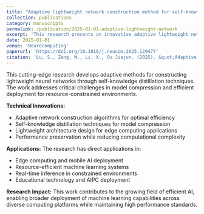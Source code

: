 ```yaml
---
title: "Adaptive lightweight network construction method for self-knowledge distillation"
collection: publications
category: manuscripts
permalink: /publication/2025-01-01-adaptive-lightweight-network
excerpt: 'This research presents an innovative adaptive lightweight network construction method for self-knowledge distillation, contributing to efficient AI model deployment and edge computing applications.'
date: 2025-01-01
venue: 'Neurocomputing'
paperurl: 'https://doi.org/10.1016/j.neucom.2025.129477'
citation: 'Lu, S., Zeng, W., Li, X., Ou Jiajun. (2025). &quot;Adaptive lightweight network construction method for self-knowledge distillation.&quot; <i>Neurocomputing</i>. 129477. JCR Q1.'
---
```


This cutting-edge research develops adaptive methods for constructing lightweight neural networks through self-knowledge distillation techniques. The work addresses critical challenges in model compression and efficient deployment for resource-constrained environments.

**Technical Innovations:**
- Adaptive network construction algorithms for optimal efficiency
- Self-knowledge distillation techniques for model compression
- Lightweight architecture design for edge computing applications
- Performance preservation while reducing computational complexity

**Applications:**
The research has direct applications in:
- Edge computing and mobile AI deployment
- Resource-efficient machine learning systems
- Real-time inference in constrained environments
- Educational technology and AIPC deployment

**Research Impact:**
This work contributes to the growing field of efficient AI, enabling broader deployment of machine learning capabilities across diverse computing platforms while maintaining high performance standards.